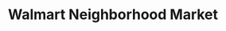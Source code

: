 ---
title: "Walmart Neighborhood Market"
url: /birmingham/walmart-neighborhood-market-palisades-boulevard/
shop: Supermarkt
---